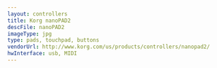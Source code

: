 ```yaml
---
layout: controllers
title: Korg nanoPAD2
descFile: nanoPAD2
imageType: jpg
type: pads, touchpad, buttons
vendorUrl: http://www.korg.com/us/products/controllers/nanopad2/
hwInterface: usb, MIDI
---
```



